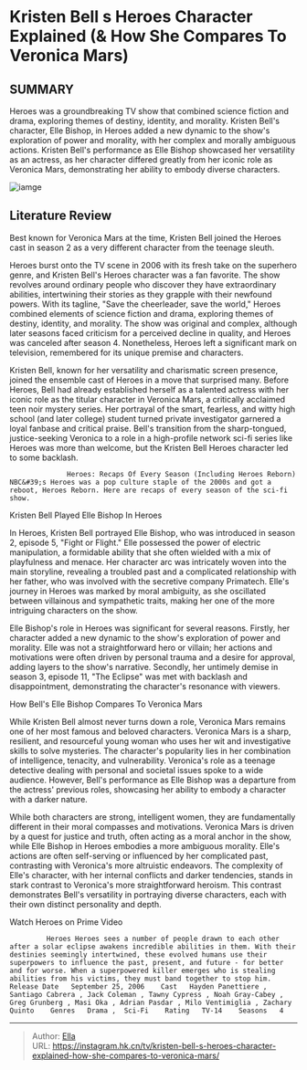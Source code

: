 # Kristen Bell s Heroes Character Explained (&amp; How She Compares To Veronica Mars)


## SUMMARY 



  Heroes was a groundbreaking TV show that combined science fiction and drama, exploring themes of destiny, identity, and morality.   Kristen Bell&#39;s character, Elle Bishop, in Heroes added a new dynamic to the show&#39;s exploration of power and morality, with her complex and morally ambiguous actions.   Kristen Bell&#39;s performance as Elle Bishop showcased her versatility as an actress, as her character differed greatly from her iconic role as Veronica Mars, demonstrating her ability to embody diverse characters.  

![iamge](https://static1.srcdn.com/wordpress/wp-content/uploads/2024/01/mixcollage-09-jan-2024-02-20-pm-1078.jpg)

## Literature Review
Best known for Veronica Mars at the time, Kristen Bell joined the Heroes cast in season 2 as a very different character from the teenage sleuth.




Heroes burst onto the TV scene in 2006 with its fresh take on the superhero genre, and Kristen Bell&#39;s Heroes character was a fan favorite. The show revolves around ordinary people who discover they have extraordinary abilities, intertwining their stories as they grapple with their newfound powers. With its tagline, &#34;Save the cheerleader, save the world,&#34; Heroes combined elements of science fiction and drama, exploring themes of destiny, identity, and morality. The show was original and complex, although later seasons faced criticism for a perceived decline in quality, and Heroes was canceled after season 4. Nonetheless, Heroes left a significant mark on television, remembered for its unique premise and characters.




Kristen Bell, known for her versatility and charismatic screen presence, joined the ensemble cast of Heroes in a move that surprised many. Before Heroes, Bell had already established herself as a talented actress with her iconic role as the titular character in Veronica Mars, a critically acclaimed teen noir mystery series. Her portrayal of the smart, fearless, and witty high school (and later college) student turned private investigator garnered a loyal fanbase and critical praise. Bell&#39;s transition from the sharp-tongued, justice-seeking Veronica to a role in a high-profile network sci-fi series like Heroes was more than welcome, but the Kristen Bell Heroes character led to some backlash.

                  Heroes: Recaps Of Every Season (Including Heroes Reborn)   NBC&#39;s Heroes was a pop culture staple of the 2000s and got a reboot, Heroes Reborn. Here are recaps of every season of the sci-fi show.    


 Kristen Bell Played Elle Bishop In Heroes 
          




In Heroes, Kristen Bell portrayed Elle Bishop, who was introduced in season 2, episode 5, &#34;Fight or Flight.&#34; Elle possessed the power of electric manipulation, a formidable ability that she often wielded with a mix of playfulness and menace. Her character arc was intricately woven into the main storyline, revealing a troubled past and a complicated relationship with her father, who was involved with the secretive company Primatech. Elle&#39;s journey in Heroes was marked by moral ambiguity, as she oscillated between villainous and sympathetic traits, making her one of the more intriguing characters on the show.

Elle Bishop&#39;s role in Heroes was significant for several reasons. Firstly, her character added a new dynamic to the show&#39;s exploration of power and morality. Elle was not a straightforward hero or villain; her actions and motivations were often driven by personal trauma and a desire for approval, adding layers to the show&#39;s narrative. Secondly, her untimely demise in season 3, episode 11, &#34;The Eclipse&#34; was met with backlash and disappointment, demonstrating the character&#39;s resonance with viewers.






 How Bell&#39;s Elle Bishop Compares To Veronica Mars 
          

While Kristen Bell almost never turns down a role, Veronica Mars remains one of her most famous and beloved characters. Veronica Mars is a sharp, resilient, and resourceful young woman who uses her wit and investigative skills to solve mysteries. The character&#39;s popularity lies in her combination of intelligence, tenacity, and vulnerability. Veronica&#39;s role as a teenage detective dealing with personal and societal issues spoke to a wide audience. However, Bell&#39;s performance as Elle Bishop was a departure from the actress&#39; previous roles, showcasing her ability to embody a character with a darker nature.

While both characters are strong, intelligent women, they are fundamentally different in their moral compasses and motivations. Veronica Mars is driven by a quest for justice and truth, often acting as a moral anchor in the show, while Elle Bishop in Heroes embodies a more ambiguous morality. Elle&#39;s actions are often self-serving or influenced by her complicated past, contrasting with Veronica&#39;s more altruistic endeavors. The complexity of Elle&#39;s character, with her internal conflicts and darker tendencies, stands in stark contrast to Veronica&#39;s more straightforward heroism. This contrast demonstrates Bell&#39;s versatility in portraying diverse characters, each with their own distinct personality and depth.




Watch Heroes on Prime Video

             Heroes Heroes sees a number of people drawn to each other after a solar eclipse awakens incredible abilities in them. With their destinies seemingly intertwined, these evolved humans use their superpowers to influence the past, present, and future - for better and for worse. When a superpowered killer emerges who is stealing abilities from his victims, they must band together to stop him.  Release Date   September 25, 2006    Cast   Hayden Panettiere , Santiago Cabrera , Jack Coleman , Tawny Cypress , Noah Gray-Cabey , Greg Grunberg , Masi Oka , Adrian Pasdar , Milo Ventimiglia , Zachary Quinto    Genres   Drama ,  Sci-Fi    Rating   TV-14    Seasons   4       


---

> Author: [Ella](https://instagram.hk.cn/)  
> URL: https://instagram.hk.cn/tv/kristen-bell-s-heroes-character-explained-how-she-compares-to-veronica-mars/  


